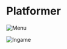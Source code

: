 Platformer
==========

![Menu](http://blog.xemio.net//wp-content/uploads/2013/03/01-624x460.png)

![Ingame](http://blog.xemio.net//wp-content/uploads/2013/03/02-624x460.png)